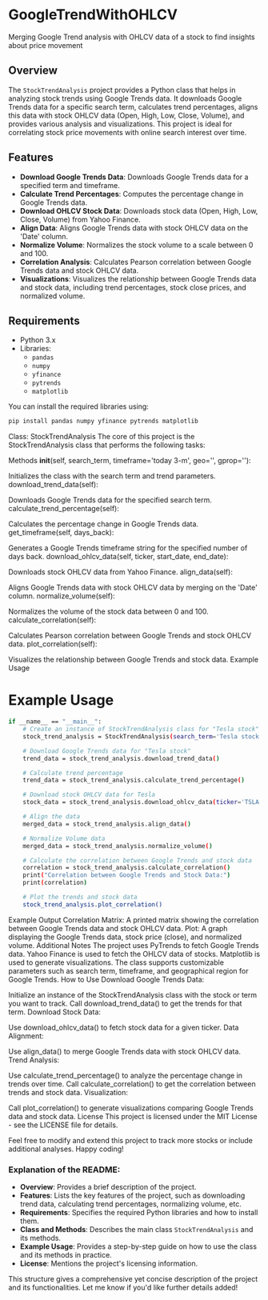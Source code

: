# GoogleTrendWithOHLCV
Merging Google Trend analysis with OHLCV data of a stock to find insights about price movement

## Overview

The `StockTrendAnalysis` project provides a Python class that helps in analyzing stock trends using Google Trends data. It downloads Google Trends data for a specific search term, calculates trend percentages, aligns this data with stock OHLCV data (Open, High, Low, Close, Volume), and provides various analysis and visualizations. This project is ideal for correlating stock price movements with online search interest over time.

## Features

- **Download Google Trends Data**: Downloads Google Trends data for a specified term and timeframe.
- **Calculate Trend Percentages**: Computes the percentage change in Google Trends data.
- **Download OHLCV Stock Data**: Downloads stock data (Open, High, Low, Close, Volume) from Yahoo Finance.
- **Align Data**: Aligns Google Trends data with stock OHLCV data on the 'Date' column.
- **Normalize Volume**: Normalizes the stock volume to a scale between 0 and 100.
- **Correlation Analysis**: Calculates Pearson correlation between Google Trends data and stock OHLCV data.
- **Visualizations**: Visualizes the relationship between Google Trends data and stock data, including trend percentages, stock close prices, and normalized volume.

## Requirements

- Python 3.x
- Libraries:
  - `pandas`
  - `numpy`
  - `yfinance`
  - `pytrends`
  - `matplotlib`

You can install the required libraries using:

```bash
pip install pandas numpy yfinance pytrends matplotlib
```
Class: StockTrendAnalysis
The core of this project is the StockTrendAnalysis class that performs the following tasks:

Methods
__init__(self, search_term, timeframe='today 3-m', geo='', gprop=''):

Initializes the class with the search term and trend parameters.
download_trend_data(self):

Downloads Google Trends data for the specified search term.
calculate_trend_percentage(self):

Calculates the percentage change in Google Trends data.
get_timeframe(self, days_back):

Generates a Google Trends timeframe string for the specified number of days back.
download_ohlcv_data(self, ticker, start_date, end_date):

Downloads stock OHLCV data from Yahoo Finance.
align_data(self):

Aligns Google Trends data with stock OHLCV data by merging on the 'Date' column.
normalize_volume(self):

Normalizes the volume of the stock data between 0 and 100.
calculate_correlation(self):

Calculates Pearson correlation between Google Trends and stock OHLCV data.
plot_correlation(self):

Visualizes the relationship between Google Trends and stock data.
Example Usage
# Example Usage
```bash
if __name__ == "__main__":
    # Create an instance of StockTrendAnalysis class for "Tesla stock"
    stock_trend_analysis = StockTrendAnalysis(search_term='Tesla stock', timeframe='today 3-m')

    # Download Google Trends data for "Tesla stock"
    trend_data = stock_trend_analysis.download_trend_data()

    # Calculate trend percentage
    trend_data = stock_trend_analysis.calculate_trend_percentage()

    # Download stock OHLCV data for Tesla
    stock_data = stock_trend_analysis.download_ohlcv_data(ticker='TSLA', start_date='2024-11-15', end_date='2025-02-15')

    # Align the data
    merged_data = stock_trend_analysis.align_data()

    # Normalize Volume data
    merged_data = stock_trend_analysis.normalize_volume()

    # Calculate the correlation between Google Trends and stock data
    correlation = stock_trend_analysis.calculate_correlation()
    print("Correlation between Google Trends and Stock Data:")
    print(correlation)

    # Plot the trends and stock data
    stock_trend_analysis.plot_correlation()
```

Example Output
Correlation Matrix: A printed matrix showing the correlation between Google Trends data and stock OHLCV data.
Plot: A graph displaying the Google Trends data, stock price (close), and normalized volume.
Additional Notes
The project uses PyTrends to fetch Google Trends data.
Yahoo Finance is used to fetch the OHLCV data of stocks.
Matplotlib is used to generate visualizations.
The class supports customizable parameters such as search term, timeframe, and geographical region for Google Trends.
How to Use
Download Google Trends Data:

Initialize an instance of the StockTrendAnalysis class with the stock or term you want to track.
Call download_trend_data() to get the trends for that term.
Download Stock Data:

Use download_ohlcv_data() to fetch stock data for a given ticker.
Data Alignment:

Use align_data() to merge Google Trends data with stock OHLCV data.
Trend Analysis:

Use calculate_trend_percentage() to analyze the percentage change in trends over time.
Call calculate_correlation() to get the correlation between trends and stock data.
Visualization:

Call plot_correlation() to generate visualizations comparing Google Trends data and stock data.
License
This project is licensed under the MIT License - see the LICENSE file for details.

Feel free to modify and extend this project to track more stocks or include additional analyses. Happy coding!

### **Explanation of the README**:

- **Overview**: Provides a brief description of the project.
- **Features**: Lists the key features of the project, such as downloading trend data, calculating trend percentages, normalizing volume, etc.
- **Requirements**: Specifies the required Python libraries and how to install them.
- **Class and Methods**: Describes the main class `StockTrendAnalysis` and its methods.
- **Example Usage**: Provides a step-by-step guide on how to use the class and its methods in practice.
- **License**: Mentions the project's licensing information.

This structure gives a comprehensive yet concise description of the project and its functionalities. Let me know if you'd like further details added!





